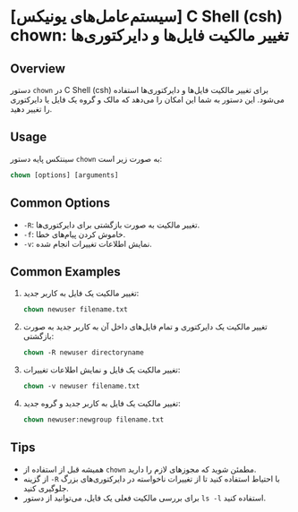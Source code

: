 # [سیستم‌عامل‌های یونیکس] C Shell (csh) chown: تغییر مالکیت فایل‌ها و دایرکتوری‌ها

## Overview
دستور `chown` در C Shell (csh) برای تغییر مالکیت فایل‌ها و دایرکتوری‌ها استفاده می‌شود. این دستور به شما این امکان را می‌دهد که مالک و گروه یک فایل یا دایرکتوری را تغییر دهید.

## Usage
سینتکس پایه دستور `chown` به صورت زیر است:

```csh
chown [options] [arguments]
```

## Common Options
- `-R`: تغییر مالکیت به صورت بازگشتی برای دایرکتوری‌ها.
- `-f`: خاموش کردن پیام‌های خطا.
- `-v`: نمایش اطلاعات تغییرات انجام شده.

## Common Examples
1. تغییر مالکیت یک فایل به کاربر جدید:
   ```csh
   chown newuser filename.txt
   ```

2. تغییر مالکیت یک دایرکتوری و تمام فایل‌های داخل آن به کاربر جدید به صورت بازگشتی:
   ```csh
   chown -R newuser directoryname
   ```

3. تغییر مالکیت یک فایل و نمایش اطلاعات تغییرات:
   ```csh
   chown -v newuser filename.txt
   ```

4. تغییر مالکیت یک فایل به کاربر جدید و گروه جدید:
   ```csh
   chown newuser:newgroup filename.txt
   ```

## Tips
- همیشه قبل از استفاده از `chown` مطمئن شوید که مجوزهای لازم را دارید.
- از گزینه `-R` با احتیاط استفاده کنید تا از تغییرات ناخواسته در دایرکتوری‌های بزرگ جلوگیری کنید.
- برای بررسی مالکیت فعلی یک فایل، می‌توانید از دستور `ls -l` استفاده کنید.